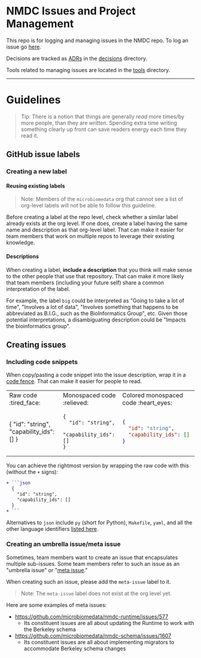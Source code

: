 # NMDC Issues and Project Management 

This repo is for logging and managing issues in the NMDC repo. To log an issue go [here](https://github.com/microbiomedata/issues/issues). 

Decisions are tracked as [ADRs](https://adr.github.io/) in the [decisions](./decisions/) directory.

Tools related to managing issues are located in the [tools](./tools/) directory.

---

# Guidelines

> Tip: There is a notion that things are generally _read_ more times/by more people, than they are _written_. Spending extra time writing something clearly up front can save readers energy each time they read it.

## GitHub issue labels

### Creating a new label

#### Reusing existing labels

> Note: Members of the `microbiomedata` org that cannot see a list of org-level labels will not be able to follow this guideline.

Before creating a label at the repo level, check whether a similar label already exists at the org level. If one does, create a label having the same name and description as that org-level label. That can make it easier for team members that work on multiple repos to leverage their existing knowledge.

#### Descriptions

When creating a label, **include a description** that you think will make sense to the other people that use that repository. That can make it more likely that team members (including your future self) share a common interpretation of the label.

For example, the label `big` could be interpreted as "Going to take a lot of time", "Involves a lot of data", "Involves something that happens to be abbreviated as B.I.G., such as the BioInformatics Group", etc. Given those potential interpretations, a disambiguating description could be "Impacts the bioinformatics group".

## Creating issues

### Including code snippets

When copy/pasting a code snippet into the issue description, wrap it in a [code fence](https://docs.github.com/en/get-started/writing-on-github/working-with-advanced-formatting/creating-and-highlighting-code-blocks). That can make it easier for people to read.

<table>
<tr>
  <td>Raw code :tired_face:</td>
  <td>Monospaced code :relieved:</td>
  <td>Colored monospaced code :heart_eyes:</td>
</tr>
<tr>
<td>

{
  "id": "string",
  "capability_ids": []
}

</td>
<td>
    
```
{
  "id": "string",
  "capability_ids": []
}
```

</td>
<td>
    
```json
{
  "id": "string",
  "capability_ids": []
}
```

</td>
</tr>
</table>

You can achieve the rightmost version by wrapping the raw code with this (without the `+` signs):

```diff
+ ```json
  {
    "id": "string",
    "capability_ids": []
  }
+ ```
```

Alternatives to `json` include `py` (short for Python), `Makefile`, `yaml`, and all the other language identifiers [listed here](https://github.com/github-linguist/linguist/blob/master/lib/linguist/languages.yml).

### Creating an umbrella issue/meta issue

Sometimes, team members want to create an issue that encapsulates multiple sub-issues. Some team members refer to such an issue as an "umbrella issue" or "[meta issue](https://github.com/dart-lang/sdk/blob/main/docs/Working-with-meta-issues.md)."

When creating such an issue, please add the `meta-issue` label to it.

> Note: The `meta-issue` label does not exist at the org level yet.

Here are some examples of meta issues:

- https://github.com/microbiomedata/nmdc-runtime/issues/577
  - Its constituent issues are all about updating the Runtime to work with the Berkeley schema
- https://github.com/microbiomedata/nmdc-schema/issues/1607
  - Its constituent issues are all about implementing migrators to accommodate Berkeley schema changes

